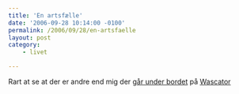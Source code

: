```yaml
---
title: 'En artsfælle'
date: '2006-09-28 10:14:00 -0100'
permalink: /2006/09/28/en-artsfaelle
layout: post
category:
    - livet

---
```

Rart at se at der er andre end mig der [går under bordet](http://www.23hq.com/mygdal/photo/510573?usertag=wascator) på [Wascator](http://was-cator.dk/)
